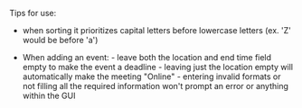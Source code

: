 Tips for use:

  - when sorting it prioritizes capital letters before lowercase letters (ex. 'Z' would be before 'a')

  - When adding an event:
        - leave both the location and end time field empty to make the event a deadline
        - leaving just the location empty will automatically make the meeting "Online"
        - entering invalid formats or not filling all the required information won't prompt an error or anything within the GUI

